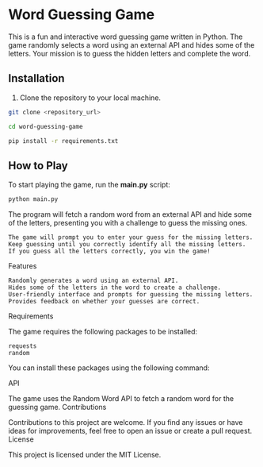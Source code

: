 # Word Guessing Game

<!-- ![Word Guessing Game](https://example.com/word-guessing-game.png) -->

This is a fun and interactive word guessing game written in Python. The game randomly selects a word using an external API and hides some of the letters. Your mission is to guess the hidden letters and complete the word.

## Installation

1. Clone the repository to your local machine.

```bash
git clone <repository_url>
```

```bash
cd word-guessing-game
```

```bash
pip install -r requirements.txt

```

## How to Play

To start playing the game, run the __main.py__ script:


```bash
python main.py
```

The program will fetch a random word from an external API and hide some of the letters, presenting you with a challenge to guess the missing ones.

    The game will prompt you to enter your guess for the missing letters.
    Keep guessing until you correctly identify all the missing letters.
    If you guess all the letters correctly, you win the game!

Features

    Randomly generates a word using an external API.
    Hides some of the letters in the word to create a challenge.
    User-friendly interface and prompts for guessing the missing letters.
    Provides feedback on whether your guesses are correct.

Requirements

The game requires the following packages to be installed:

    requests
    random

You can install these packages using the following command:


API

The game uses the Random Word API to fetch a random word for the guessing game.
Contributions

Contributions to this project are welcome. If you find any issues or have ideas for improvements, feel free to open an issue or create a pull request.
License

This project is licensed under the MIT License.

